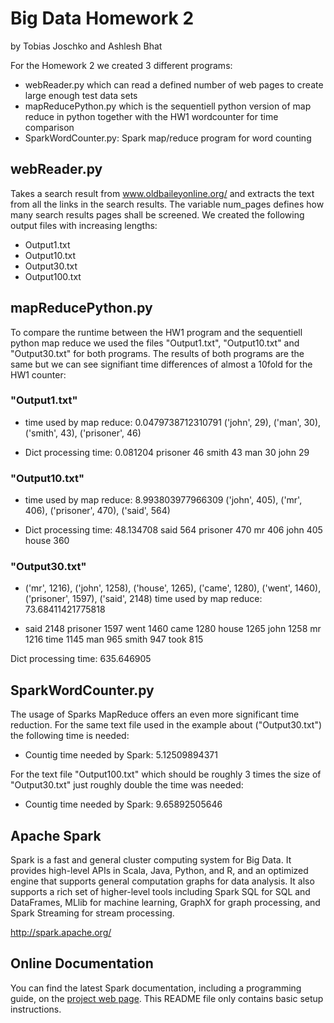 # Big Data Homework 2
by Tobias Joschko and Ashlesh Bhat

For the Homework 2 we created 3 different programs:
- webReader.py which can read a defined number of web pages to create large enough test data sets
- mapReducePython.py which is the sequentiell python version of map reduce in python together with the HW1 wordcounter for time comparison
- SparkWordCounter.py: Spark map/reduce program for word counting

## webReader.py

Takes a search result from www.oldbaileyonline.org/ and extracts the text from all the links in the search results.
The variable num_pages defines how many search results pages shall be screened.
We created the following output files with increasing lengths:
- Output1.txt
- Output10.txt
- Output30.txt
- Output100.txt

## mapReducePython.py

To compare the runtime between the HW1 program and the sequentiell python map reduce we used the files "Output1.txt", "Output10.txt" and "Output30.txt" for both programs. The results of both programs are the same but we can see signifiant time differences of almost a 10fold for the HW1 counter:

### "Output1.txt"
- time used by map reduce:  0.0479738712310791
    ('john', 29), ('man', 30), ('smith', 43), ('prisoner', 46)

- Dict processing time: 0.081204
    prisoner 46
    smith 43
    man 30
    john 29
    
### "Output10.txt"

- time used by map reduce:  8.993803977966309
    ('john', 405), ('mr', 406), ('prisoner', 470), ('said', 564)

- Dict processing time: 48.134708
    said 564
    prisoner 470
    mr 406
    john 405
    house 360


### "Output30.txt"
- ('mr', 1216), ('john', 1258), ('house', 1265), ('came', 1280), ('went', 1460), ('prisoner', 1597), ('said', 2148) 
    time used by map reduce:  73.68411421775818

- said 2148
prisoner 1597
went 1460
came 1280
house 1265
john 1258
mr 1216
time 1145
man 965
smith 947
took 815

Dict processing time: 635.646905


## SparkWordCounter.py
The usage of Sparks MapReduce offers an even more significant time reduction.
For the same text file used in the example about ("Output30.txt") the following time is needed:
- Countig time needed by Spark:  5.12509894371

For the text file "Output100.txt" which should be roughly 3 times the size of "Output30.txt" just roughly double the time was needed:
- Countig time needed by Spark: 9.65892505646

## Apache Spark

Spark is a fast and general cluster computing system for Big Data. It provides
high-level APIs in Scala, Java, Python, and R, and an optimized engine that
supports general computation graphs for data analysis. It also supports a
rich set of higher-level tools including Spark SQL for SQL and DataFrames,
MLlib for machine learning, GraphX for graph processing,
and Spark Streaming for stream processing.

<http://spark.apache.org/>


## Online Documentation

You can find the latest Spark documentation, including a programming
guide, on the [project web page](http://spark.apache.org/documentation.html).
This README file only contains basic setup instructions.



